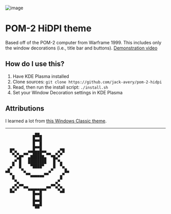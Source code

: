 ![image](https://github.com/user-attachments/assets/ab82a21b-294c-4e57-9e86-e06194f54d34)

# POM-2 HiDPI theme

Based off of the POM-2 computer from Warframe 1999.
This includes only the window decorations (i.e., title bar and buttons).
[Demonstration video](https://www.youtube.com/watch?v=v4x_xn8tfc0)

## How do I use this?

1. Have KDE Plasma installed
2. Clone sources: `git clone https://github.com/jack-avery/pom-2-hidpi`
3. Read, then run the install script: `./install.sh`
4. Set your Window Decoration settings in KDE Plasma

## Attributions

I learned a lot from [this Windows Classic theme](https://github.com/pixelocdguy/windows-classic).

---

```
            ▄██▄
            █▄▄█
            █  █
  ▄▄        █▀▀█        ▄▄
  ▀▄▀▄  ▄▄▀▀████▀▀▄▄  ▄▀▄▀
    ▀▄█▀  ▄██████▄  ▀█▄▀
   ▄▀ █   ████████   █ ▀▄
  ▄▀  █    ▀████▀    █  ▀▄
▄█     ▀▄          ▄▀     █▄
  ▀▄     ▀▀▄▄▄▄▄▄▀▀     ▄▀
   ▀▄                  ▄▀
    ▄▀▄▄            ▄▄▀▄
  ▄▀▄▀  ▀▀▄▄▄▄▄▄▄▄▀▀  ▀▄▀▄
  ▀▀        █▄▄█        ▀▀
            █  █
            █▀▀█
            ▀██▀
```
